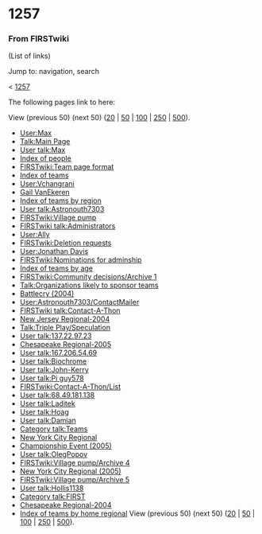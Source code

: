 # 1257

### From FIRSTwiki

(List of links)

Jump to: navigation, search

&lt; [1257](/index.php?title=1257&redirect=no "1257" )  

The following pages link to here:

View (previous 50) (next 50)
([20](/index.php?title=Special:Whatlinkshere/1257&limit=20&from=0
"Special:Whatlinkshere/1257" ) |
[50](/index.php?title=Special:Whatlinkshere/1257&limit=50&from=0
"Special:Whatlinkshere/1257" ) |
[100](/index.php?title=Special:Whatlinkshere/1257&limit=100&from=0
"Special:Whatlinkshere/1257" ) |
[250](/index.php?title=Special:Whatlinkshere/1257&limit=250&from=0
"Special:Whatlinkshere/1257" ) |
[500](/index.php?title=Special:Whatlinkshere/1257&limit=500&from=0
"Special:Whatlinkshere/1257" )).

  * [User:Max](User:Max "User:Max" )
  * [Talk:Main Page](Talk:Main_Page "Talk:Main Page" )
  * [User talk:Max](User_talk:Max "User talk:Max" )
  * [Index of people](Index_of_people "Index of people" )
  * [FIRSTwiki:Team page format](FIRSTwiki:Team_page_format "FIRSTwiki:Team page format" )
  * [Index of teams](Index_of_teams "Index of teams" )
  * [User:Vchangrani](User:Vchangrani "User:Vchangrani" )
  * [Gail VanEkeren](Gail_VanEkeren "Gail VanEkeren" )
  * [Index of teams by region](Index_of_teams_by_region "Index of teams by region" )
  * [User talk:Astronouth7303](User_talk:Astronouth7303 "User talk:Astronouth7303" )
  * [FIRSTwiki:Village pump](FIRSTwiki:Village_pump "FIRSTwiki:Village pump" )
  * [FIRSTwiki talk:Administrators](FIRSTwiki_talk:Administrators "FIRSTwiki talk:Administrators" )
  * [User:Ally](User:Ally "User:Ally" )
  * [FIRSTwiki:Deletion requests](FIRSTwiki:Deletion_requests "FIRSTwiki:Deletion requests" )
  * [User:Jonathan Davis](User:Jonathan_Davis "User:Jonathan Davis" )
  * [FIRSTwiki:Nominations for adminship](FIRSTwiki:Nominations_for_adminship "FIRSTwiki:Nominations for adminship" )
  * [Index of teams by age](Index_of_teams_by_age "Index of teams by age" )
  * [FIRSTwiki:Community decisions/Archive 1](FIRSTwiki:Community_decisions/Archive_1 "FIRSTwiki:Community decisions/Archive 1" )
  * [Talk:Organizations likely to sponsor teams](Talk:Organizations_likely_to_sponsor_teams "Talk:Organizations likely to sponsor teams" )
  * [Battlecry (2004)](Battlecry_%282004%29 "Battlecry \(2004\)" )
  * [User:Astronouth7303/ContactMailer](User:Astronouth7303/ContactMailer "User:Astronouth7303/ContactMailer" )
  * [FIRSTwiki talk:Contact-A-Thon](FIRSTwiki_talk:Contact-A-Thon "FIRSTwiki talk:Contact-A-Thon" )
  * [New Jersey Regional-2004](New_Jersey_Regional-2004 "New Jersey Regional-2004" )
  * [Talk:Triple Play/Speculation](Talk:Triple_Play/Speculation "Talk:Triple Play/Speculation" )
  * [User talk:137.22.97.23](User_talk:137.22.97.23 "User talk:137.22.97.23" )
  * [Chesapeake Regional-2005](Chesapeake_Regional-2005 "Chesapeake Regional-2005" )
  * [User talk:167.206.54.69](User_talk:167.206.54.69 "User talk:167.206.54.69" )
  * [User talk:Biochrome](User_talk:Biochrome "User talk:Biochrome" )
  * [User talk:John-Kerry](User_talk:John-Kerry "User talk:John-Kerry" )
  * [User talk:Pi guy578](User_talk:Pi_guy578 "User talk:Pi guy578" )
  * [FIRSTwiki:Contact-A-Thon/List](FIRSTwiki:Contact-A-Thon/List "FIRSTwiki:Contact-A-Thon/List" )
  * [User talk:68.49.181.138](User_talk:68.49.181.138 "User talk:68.49.181.138" )
  * [User talk:Laditek](User_talk:Laditek "User talk:Laditek" )
  * [User talk:Hoag](User_talk:Hoag "User talk:Hoag" )
  * [User talk:Damian](User_talk:Damian "User talk:Damian" )
  * [Category talk:Teams](Category_talk:Teams "Category talk:Teams" )
  * [New York City Regional](New_York_City_Regional "New York City Regional" )
  * [Championship Event (2005)](Championship_Event_%282005%29 "Championship Event \(2005\)" )
  * [User talk:OlegPopov](User_talk:OlegPopov "User talk:OlegPopov" )
  * [FIRSTwiki:Village pump/Archive 4](FIRSTwiki:Village_pump/Archive_4 "FIRSTwiki:Village pump/Archive 4" )
  * [New York City Regional (2005)](New_York_City_Regional_%282005%29 "New York City Regional \(2005\)" )
  * [FIRSTwiki:Village pump/Archive 5](FIRSTwiki:Village_pump/Archive_5 "FIRSTwiki:Village pump/Archive 5" )
  * [User talk:Hollis1138](User_talk:Hollis1138 "User talk:Hollis1138" )
  * [Category talk:FIRST](Category_talk:FIRST "Category talk:FIRST" )
  * [Chesapeake Regional-2004](Chesapeake_Regional-2004 "Chesapeake Regional-2004" )
  * [Index of teams by home regional](Index_of_teams_by_home_regional "Index of teams by home regional" )
View (previous 50) (next 50)
([20](/index.php?title=Special:Whatlinkshere/1257&limit=20&from=0
"Special:Whatlinkshere/1257" ) |
[50](/index.php?title=Special:Whatlinkshere/1257&limit=50&from=0
"Special:Whatlinkshere/1257" ) |
[100](/index.php?title=Special:Whatlinkshere/1257&limit=100&from=0
"Special:Whatlinkshere/1257" ) |
[250](/index.php?title=Special:Whatlinkshere/1257&limit=250&from=0
"Special:Whatlinkshere/1257" ) |
[500](/index.php?title=Special:Whatlinkshere/1257&limit=500&from=0
"Special:Whatlinkshere/1257" )).

